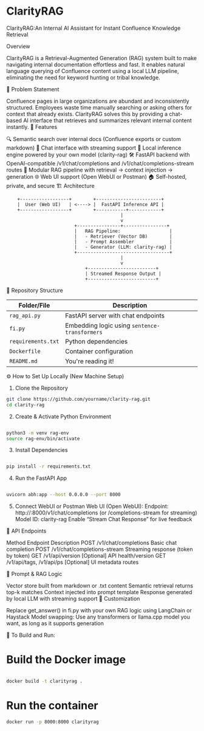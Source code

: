 # ClarityRAG
 ClarityRAG:An Internal AI Assistant for Instant Confluence Knowledge Retrieval
 
Overview

ClarityRAG is a Retrieval-Augmented Generation (RAG) system built to make navigating internal documentation effortless and fast. It enables natural language querying of Confluence content using a local LLM pipeline, eliminating the need for keyword hunting or tribal knowledge.

📌 Problem Statement

Confluence pages in large organizations are abundant and inconsistently structured. Employees waste time manually searching or asking others for context that already exists. ClarityRAG solves this by providing a chat-based AI interface that retrieves and summarizes relevant internal content instantly.
🎯 Features

🔍 Semantic search over internal docs (Confluence exports or custom markdown)
💬 Chat interface with streaming support
🧠 Local inference engine powered by your own model (clarity-rag)
🛠️ FastAPI backend with OpenAI-compatible /v1/chat/completions and /v1/chat/completions-stream routes
🧾 Modular RAG pipeline with retrieval → context injection → generation
🌐 Web UI support (Open WebUI or Postman)
🏠 Self-hosted, private, and secure
🏗️ Architecture

        +------------------+        +------------------------+
        |  User (Web UI)   | <----> |  FastAPI Inference API |
        +------------------+        +-----------+------------+
                                              |
                                              v
                             +----------------+----------------+
                             |   RAG Pipeline:                  |
                             |   - Retriever (Vector DB)        |
                             |   - Prompt Assembler             |
                             |   - Generator (LLM: clarity-rag) |
                             +----------------------------------+
                                              |
                                              v
                                 +-------------------------+
                                 | Streamed Response Output |
                                 +-------------------------+

📂 Repository Structure


| Folder/File        | Description                                   |
| ------------------ | --------------------------------------------- |
| `rag_api.py`          | FastAPI server with chat endpoints            |
| `fi.py`      | Embedding logic using `sentence-transformers` |
| `requirements.txt` | Python dependencies                           |
| `Dockerfile`       | Container configuration                       |
| `README.md`        | You're reading it!                            |

⚙️ How to Set Up Locally (New Machine Setup)

1. Clone the Repository

```bash 
git clone https://github.com/yourname/clarity-rag.git
cd clarity-rag
```

2. Create & Activate Python Environment
```bash

python3 -m venv rag-env
source rag-env/bin/activate
```

3. Install Dependencies
```bash

pip install -r requirements.txt
```

4. Run the FastAPI App
```bash

uvicorn abh:app --host 0.0.0.0 --port 8000
```

5. Connect WebUI or Postman
Web UI (Open WebUI):
Endpoint: http://<your-ip>:8000/v1/chat/completions (or /completions-stream for streaming)
Model ID: clarity-rag
Enable “Stream Chat Response” for live feedback


🧪 API Endpoints

Method	Endpoint	Description
POST	/v1/chat/completions	Basic chat completion
POST	/v1/chat/completions-stream	Streaming response (token by token)
GET	/v1/api/version	[Optional] API health/version
GET	/v1/api/tags, /v1/api/ps	[Optional] UI metadata routes


🧠 Prompt & RAG Logic

Vector store built from markdown or .txt content
Semantic retrieval returns top-k matches
Context injected into prompt template
Response generated by local LLM with streaming support
🔧 Customization

Replace get_answer() in fi.py with your own RAG logic using LangChain or Haystack
Model swapping: Use any transformers or llama.cpp model you want, as long as it supports generation



🚀 To Build and Run:

# Build the Docker image
```bash

docker build -t clarityrag .
```
# Run the container
```bash
docker run -p 8000:8000 clarityrag
```










